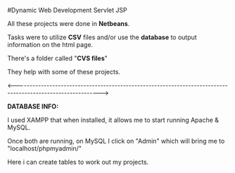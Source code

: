 #Dynamic Web Development Servlet JSP

All these projects were done in <b>Netbeans</b>.

Tasks were to utilize <b>CSV</b> files and/or use the <b>database</b> to output information on the html page.

There's a folder called "<b>CVS files</b>" 

They help with some of these projects.

<------------------------------------------------------------------------------------------------------------>

<b> DATABASE INFO: </b>

I used XAMPP that when installed, it allows me to start running Apache & MySQL.

Once both are running, on MySQL I click on "Admin" which will bring me to "localhost/phpmyadmin/"

Here i can create tables to work out my projects.

